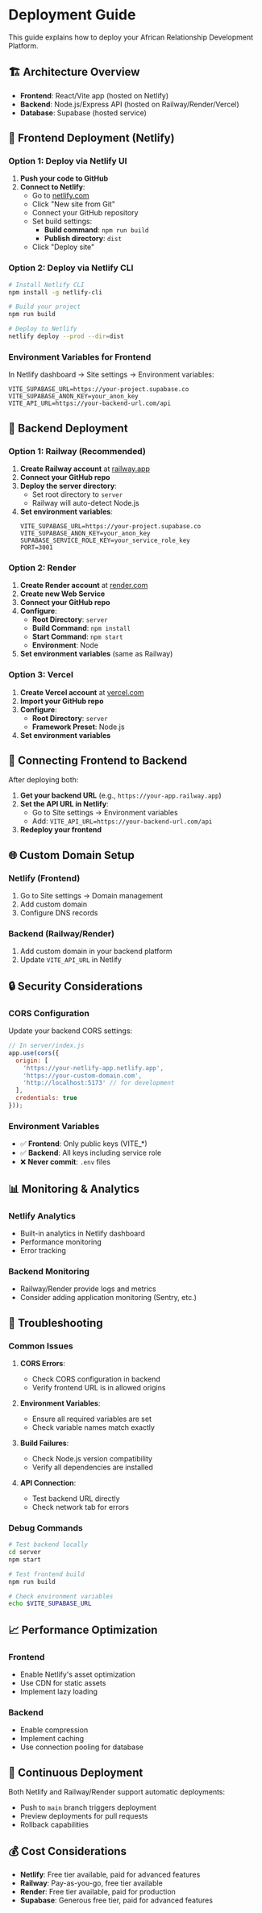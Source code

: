 # Deployment Guide

This guide explains how to deploy your African Relationship Development Platform.

## 🏗️ Architecture Overview

- **Frontend**: React/Vite app (hosted on Netlify)
- **Backend**: Node.js/Express API (hosted on Railway/Render/Vercel)
- **Database**: Supabase (hosted service)

## 🚀 Frontend Deployment (Netlify)

### Option 1: Deploy via Netlify UI

1. **Push your code to GitHub**
2. **Connect to Netlify**:
   - Go to [netlify.com](https://netlify.com)
   - Click "New site from Git"
   - Connect your GitHub repository
   - Set build settings:
     - **Build command**: `npm run build`
     - **Publish directory**: `dist`
   - Click "Deploy site"

### Option 2: Deploy via Netlify CLI

```bash
# Install Netlify CLI
npm install -g netlify-cli

# Build your project
npm run build

# Deploy to Netlify
netlify deploy --prod --dir=dist
```

### Environment Variables for Frontend

In Netlify dashboard → Site settings → Environment variables:

```
VITE_SUPABASE_URL=https://your-project.supabase.co
VITE_SUPABASE_ANON_KEY=your_anon_key
VITE_API_URL=https://your-backend-url.com/api
```

## 🔧 Backend Deployment

### Option 1: Railway (Recommended)

1. **Create Railway account** at [railway.app](https://railway.app)
2. **Connect your GitHub repo**
3. **Deploy the server directory**:
   - Set root directory to `server`
   - Railway will auto-detect Node.js
4. **Set environment variables**:
   ```
   VITE_SUPABASE_URL=https://your-project.supabase.co
   VITE_SUPABASE_ANON_KEY=your_anon_key
   SUPABASE_SERVICE_ROLE_KEY=your_service_role_key
   PORT=3001
   ```

### Option 2: Render

1. **Create Render account** at [render.com](https://render.com)
2. **Create new Web Service**
3. **Connect your GitHub repo**
4. **Configure**:
   - **Root Directory**: `server`
   - **Build Command**: `npm install`
   - **Start Command**: `npm start`
   - **Environment**: Node
5. **Set environment variables** (same as Railway)

### Option 3: Vercel

1. **Create Vercel account** at [vercel.com](https://vercel.com)
2. **Import your GitHub repo**
3. **Configure**:
   - **Root Directory**: `server`
   - **Framework Preset**: Node.js
4. **Set environment variables**

## 🔗 Connecting Frontend to Backend

After deploying both:

1. **Get your backend URL** (e.g., `https://your-app.railway.app`)
2. **Set the API URL in Netlify**:
   - Go to Site settings → Environment variables
   - Add: `VITE_API_URL=https://your-backend-url.com/api`
3. **Redeploy your frontend**

## 🌐 Custom Domain Setup

### Netlify (Frontend)
1. Go to Site settings → Domain management
2. Add custom domain
3. Configure DNS records

### Backend (Railway/Render)
1. Add custom domain in your backend platform
2. Update `VITE_API_URL` in Netlify

## 🔒 Security Considerations

### CORS Configuration
Update your backend CORS settings:

```javascript
// In server/index.js
app.use(cors({
  origin: [
    'https://your-netlify-app.netlify.app',
    'https://your-custom-domain.com',
    'http://localhost:5173' // for development
  ],
  credentials: true
}));
```

### Environment Variables
- ✅ **Frontend**: Only public keys (VITE_*)
- ✅ **Backend**: All keys including service role
- ❌ **Never commit**: `.env` files

## 📊 Monitoring & Analytics

### Netlify Analytics
- Built-in analytics in Netlify dashboard
- Performance monitoring
- Error tracking

### Backend Monitoring
- Railway/Render provide logs and metrics
- Consider adding application monitoring (Sentry, etc.)

## 🚨 Troubleshooting

### Common Issues

1. **CORS Errors**:
   - Check CORS configuration in backend
   - Verify frontend URL is in allowed origins

2. **Environment Variables**:
   - Ensure all required variables are set
   - Check variable names match exactly

3. **Build Failures**:
   - Check Node.js version compatibility
   - Verify all dependencies are installed

4. **API Connection**:
   - Test backend URL directly
   - Check network tab for errors

### Debug Commands

```bash
# Test backend locally
cd server
npm start

# Test frontend build
npm run build

# Check environment variables
echo $VITE_SUPABASE_URL
```

## 📈 Performance Optimization

### Frontend
- Enable Netlify's asset optimization
- Use CDN for static assets
- Implement lazy loading

### Backend
- Enable compression
- Implement caching
- Use connection pooling for database

## 🔄 Continuous Deployment

Both Netlify and Railway/Render support automatic deployments:
- Push to `main` branch triggers deployment
- Preview deployments for pull requests
- Rollback capabilities

## 💰 Cost Considerations

- **Netlify**: Free tier available, paid for advanced features
- **Railway**: Pay-as-you-go, free tier available
- **Render**: Free tier available, paid for production
- **Supabase**: Generous free tier, paid for advanced features 